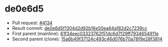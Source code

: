 # de0e6d5
- Pull request: [#4134](https://github.com/MarlinFirmware/Marlin/pull/4134)
- Result commit: [de0e6d5f1304d2d92b16e50ea64a182d2c7239cc](https://github.com/MarlinFirmware/Marlin/commit/de0e6d5f1304d2d92b16e50ea64a182d2c7239cc)
- First parent (mainline): [61f34eec03323762f51dc6d7f29ff7934654911e](https://github.com/MarlinFirmware/Marlin/commit/61f34eec03323762f51dc6d7f29ff7934654911e)
- Second parent (clone): [15a6b49f37124c493c46d076b70a78f9e28f3814](https://github.com/MarlinFirmware/Marlin/commit/15a6b49f37124c493c46d076b70a78f9e28f3814)
